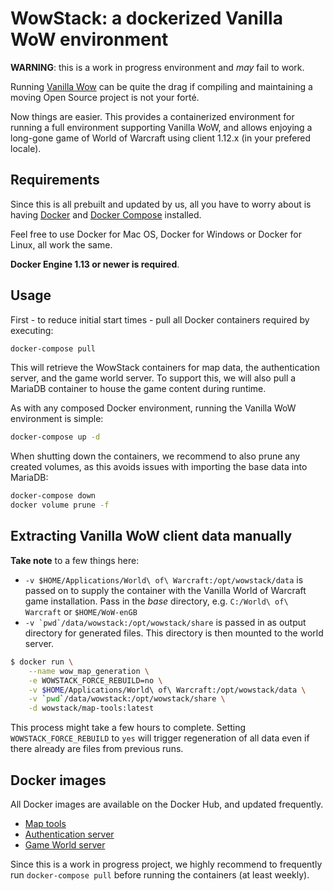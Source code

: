 # WowStack: a dockerized Vanilla WoW environment

**WARNING**: this is a work in progress environment and _may_ fail to work.

Running [Vanilla Wow][wow-1] can be quite the drag if compiling and maintaining
a moving Open Source project is not your forté.

Now things are easier. This provides a containerized environment for running
a full environment supporting Vanilla WoW, and allows enjoying a long-gone game
of World of Warcraft using client 1.12.x (in your prefered locale).

## Requirements

Since this is all prebuilt and updated by us, all you have to worry about is
having [Docker][docker] and [Docker Compose][docker-compose] installed.

Feel free to use Docker for Mac OS, Docker for Windows or Docker for Linux,
all work the same.

**Docker Engine 1.13 or newer is required**.

## Usage

First - to reduce initial start times - pull all Docker containers required by
executing:

```bash
docker-compose pull
```

This will retrieve the WowStack containers for map data, the authentication
server, and the game world server. To support this, we will also pull a MariaDB
container to house the game content during runtime.

As with any composed Docker environment, running the Vanilla WoW environment is
simple:

```bash
docker-compose up -d
```

When shutting down the containers, we recommend to also prune any created
volumes, as this avoids issues with importing the base data into MariaDB:

```bash
docker-compose down
docker volume prune -f
```

## Extracting Vanilla WoW client data manually

**Take note** to a few things here:

- `-v $HOME/Applications/World\ of\ Warcraft:/opt/wowstack/data` is passed on to
  supply the container with the Vanilla World of Warcraft game installation. Pass
  in the _base_ directory, e.g. `C:/World\ of\ Warcraft` or `$HOME/WoW-enGB`
- ```-v `pwd`/data/wowstack:/opt/wowstack/share``` is passed in as output directory
  for generated files. This directory is then mounted to the world server.

```bash
$ docker run \
    --name wow_map_generation \
    -e WOWSTACK_FORCE_REBUILD=no \
    -v $HOME/Applications/World\ of\ Warcraft:/opt/wowstack/data \
    -v `pwd`/data/wowstack:/opt/wowstack/share \
    -d wowstack/map-tools:latest
```

This process might take a few hours to complete. Setting `WOWSTACK_FORCE_REBUILD`
to `yes` will trigger regeneration of all data even if there already are files
from previous runs.

## Docker images

All Docker images are available on the Docker Hub, and updated frequently.

- [Map tools](https://hub.docker.com/r/wowstack/map-tools/)
- [Authentication server](https://hub.docker.com/r/wowstack/auth-server/)
- [Game World server](https://hub.docker.com/r/wowstack/world-server/)

Since this is a work in progress project, we highly recommend to frequently
run `docker-compose pull` before running the containers (at least weekly).

[wow-1]: http://blizzard.com/games/wow/
[docker]: https://docs.docker.com/install/
[docker-compose]: https://docs.docker.com/compose/install/

